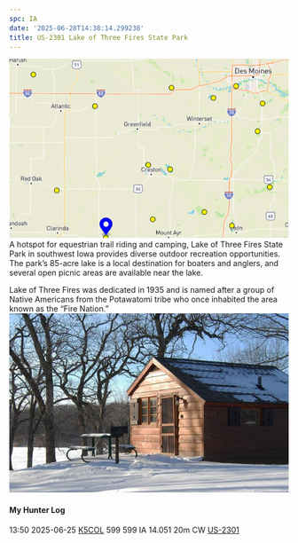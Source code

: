 ```yaml
---
spc: IA
date: '2025-06-28T14:38:14.299238'
title: US-2301 Lake of Three Fires State Park
---
```


![pasted_image.png](/static/pasted_image_0085.png)
A hotspot for equestrian trail riding and camping, Lake of Three Fires State Park in southwest Iowa provides diverse outdoor recreation opportunities. The park’s 85-acre lake is a local destination for boaters and anglers, and several open picnic areas are available near the lake. 

Lake of Three Fires was dedicated in 1935 and is named after a group of Native Americans from the Potawatomi tribe who once inhabited the area known as the “Fire Nation.”
![pasted_image001.png](/static/pasted_image001_0076.png)

#### My Hunter Log
13:50    2025-06-25    [K5COL](https://qrz.com/db/K5COL)    599    599    IA    14.051    20m    CW    [US-2301](https://pota.app/#/park/US-2301)